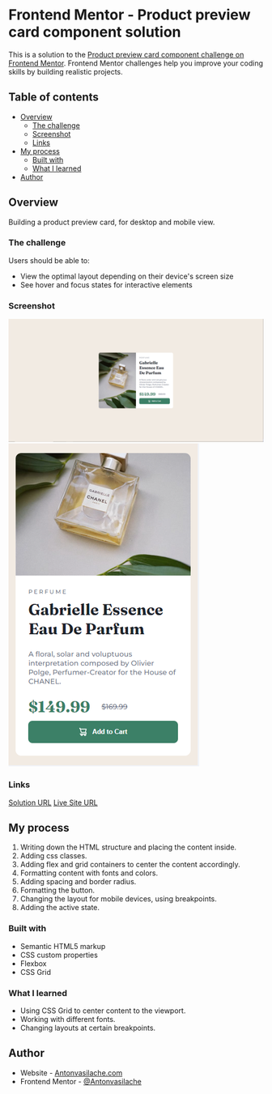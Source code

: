 # Frontend Mentor - Product preview card component solution

This is a solution to the [Product preview card component challenge on Frontend Mentor](https://www.frontendmentor.io/challenges/product-preview-card-component-GO7UmttRfa). Frontend Mentor challenges help you improve your coding skills by building realistic projects.

## Table of contents

- [Overview](#overview)
  - [The challenge](#the-challenge)
  - [Screenshot](#screenshot)
  - [Links](#links)
- [My process](#my-process)
  - [Built with](#built-with)
  - [What I learned](#what-i-learned)
- [Author](#author)

## Overview

Building a product preview card, for desktop and mobile view.

### The challenge

Users should be able to:

- View the optimal layout depending on their device's screen size
- See hover and focus states for interactive elements

### Screenshot

![desktop screenshot](screenshot-desktop.png)
![mobile screenshot](screenshot-mobile.png)

### Links

[Solution URL](https://github.com/Antonvasilache/product-preview-card)
[Live Site URL](https://product-preview-card-av.netlify.app/)

## My process

1. Writing down the HTML structure and placing the content inside.
2. Adding css classes.
3. Adding flex and grid containers to center the content accordingly.
4. Formatting content with fonts and colors.
5. Adding spacing and border radius.
6. Formatting the button.
7. Changing the layout for mobile devices, using breakpoints.
8. Adding the active state.

### Built with

- Semantic HTML5 markup
- CSS custom properties
- Flexbox
- CSS Grid

### What I learned

- Using CSS Grid to center content to the viewport.
- Working with different fonts.
- Changing layouts at certain breakpoints.

## Author

- Website - [Antonvasilache.com](https://www.antonvasilache.com)
- Frontend Mentor - [@Antonvasilache](https://www.frontendmentor.io/profile/Antonvasilache)
